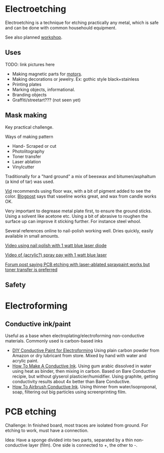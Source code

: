 
# Electroetching

Electroetching is a technique for etching practically any metal,
which is safe and can be done with common househould equipment.

See also planned [workshop](./workshop.md).

## Uses

TODO: link pictures here

* Making magnetic parts for [motors](../brushless). 
* Making decorations or jewelry. Ex: gothic style black+stainless
* Printing plates
* Marking objects, informational.
* Branding objects
* Graffiti/streetart??? (not seen yet)

## Mask making

Key practical challenge.

Ways of making pattern

* Hand- Scraped or cut
* Photolitography
* Toner transfer
* Laser ablation
* Vinylcutter

Traditionally for a "hard ground" a mix of beeswax and bitumen/asphaltum (a kind of tar) was used.

[Vid](https://www.youtube.com/watch?v=wRTfDfH6mrs) recommends using floor wax, with a bit of pigment added to see the color.
[Blogpost](http://www.kobakant.at/DIY/?p=2575) says that vaseline works great, and wax from candle works OK.

Very important to degrease metal plate first, to ensure the ground sticks. Using a solvent like acetone etc.
Using a bit of abrasive to roughen the surface up can improve it sticking further. For instance steel whool.

Several references online to nail-polish working well. Dries quickly, easily available in small amounts.

[Video using nail polish with 1 watt blue laser diode](https://www.youtube.com/watch?v=t8zkrFdetjk)

[Video of (acrylic?) spray pay with 1 watt blue laser](https://www.youtube.com/watch?v=1hFNj86L7sk)

[Forum post saying PCB etching with laser-ablated spraypaint works but toner transfer is preferred](http://www.eevblog.com/forum/beginners/practical-proscon-of-laser-vs-milling-of-pcb's/msg766269/#msg766269)

## Safety

# Electroforming

## Conductive ink/paint

Useful as a base when electroplating/electroforming non-conductive materials.
Commonly used is carbon-based inks

* [DIY Conductive Paint for Electroforming](https://www.youtube.com/watch?v=scEipkTWxxs)
Using plain carbon powder from Amazon or dry lubricant from store. Mixed by hand with water and acrylic paint.
* [How To Make A Conductive Ink](https://www.youtube.com/watch?v=WR7SHPGGQ34).
Using gum arabic dissolved in water using heat as binder, then mixing in carbon.
Based on Bare Conductive recipie, but without glyserol plasticier/humidifier.
Using graphite, getting conductivity results about 4x better than Bare Conductive.
* [How To Airbrush Conductive Ink](https://www.youtube.com/watch?v=s5HnXabZqSQ).
Using thinner from water/isoproponal, soap, filtering out big particles using screenprinting film.

# PCB etching

Challenge: In finished board, most traces are isolated from ground.
For etching to work, must have a connection. 

Idea: Have a sponge divided into two parts, separated by a thin non-conductive layer (film).
One side is connected to +, the other to -.

